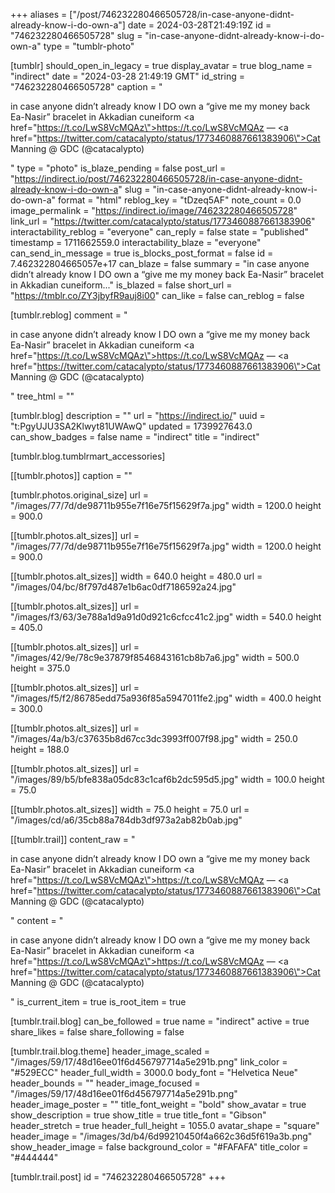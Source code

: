 +++
aliases = ["/post/746232280466505728/in-case-anyone-didnt-already-know-i-do-own-a"]
date = 2024-03-28T21:49:19Z
id = "746232280466505728"
slug = "in-case-anyone-didnt-already-know-i-do-own-a"
type = "tumblr-photo"

[tumblr]
should_open_in_legacy = true
display_avatar = true
blog_name = "indirect"
date = "2024-03-28 21:49:19 GMT"
id_string = "746232280466505728"
caption = "<p>in case anyone didn’t already know I DO own a “give me my money back Ea-Nasir” bracelet in Akkadian cuneiform <a href=\"https://t.co/LwS8VcMQAz\">https://t.co/LwS8VcMQAz</a> — <a href=\"https://twitter.com/catacalypto/status/1773460887661383906\">Cat Manning @ GDC (@catacalypto)</a></p>"
type = "photo"
is_blaze_pending = false
post_url = "https://indirect.io/post/746232280466505728/in-case-anyone-didnt-already-know-i-do-own-a"
slug = "in-case-anyone-didnt-already-know-i-do-own-a"
format = "html"
reblog_key = "tDzeq5AF"
note_count = 0.0
image_permalink = "https://indirect.io/image/746232280466505728"
link_url = "https://twitter.com/catacalypto/status/1773460887661383906"
interactability_reblog = "everyone"
can_reply = false
state = "published"
timestamp = 1711662559.0
interactability_blaze = "everyone"
can_send_in_message = true
is_blocks_post_format = false
id = 7.462322804665057e+17
can_blaze = false
summary = "in case anyone didn’t already know I DO own a “give me my money back Ea-Nasir” bracelet in Akkadian cuneiform..."
is_blazed = false
short_url = "https://tmblr.co/ZY3jbyfR9auj8i00"
can_like = false
can_reblog = false

[tumblr.reblog]
comment = "<p>in case anyone didn’t already know I DO own a “give me my money back Ea-Nasir” bracelet in Akkadian cuneiform <a href=\"https://t.co/LwS8VcMQAz\">https://t.co/LwS8VcMQAz</a> — <a href=\"https://twitter.com/catacalypto/status/1773460887661383906\">Cat Manning @ GDC (@catacalypto)</a></p>"
tree_html = ""

[tumblr.blog]
description = ""
url = "https://indirect.io/"
uuid = "t:PgyUJU3SA2Klwyt81UWAwQ"
updated = 1739927643.0
can_show_badges = false
name = "indirect"
title = "indirect"

[tumblr.blog.tumblrmart_accessories]

[[tumblr.photos]]
caption = ""

[tumblr.photos.original_size]
url = "/images/77/7d/de98711b955e7f16e75f15629f7a.jpg"
width = 1200.0
height = 900.0

[[tumblr.photos.alt_sizes]]
url = "/images/77/7d/de98711b955e7f16e75f15629f7a.jpg"
width = 1200.0
height = 900.0

[[tumblr.photos.alt_sizes]]
width = 640.0
height = 480.0
url = "/images/04/bc/8f797d487e1b6ac0df7186592a24.jpg"

[[tumblr.photos.alt_sizes]]
url = "/images/f3/63/3e788a1d9a91d0d921c6cfcc41c2.jpg"
width = 540.0
height = 405.0

[[tumblr.photos.alt_sizes]]
url = "/images/42/9e/78c9e37879f8546843161cb8b7a6.jpg"
width = 500.0
height = 375.0

[[tumblr.photos.alt_sizes]]
url = "/images/f5/f2/86785edd75a936f85a5947011fe2.jpg"
width = 400.0
height = 300.0

[[tumblr.photos.alt_sizes]]
url = "/images/4a/b3/c37635b8d67cc3dc3993ff007f98.jpg"
width = 250.0
height = 188.0

[[tumblr.photos.alt_sizes]]
url = "/images/89/b5/bfe838a05dc83c1caf6b2dc595d5.jpg"
width = 100.0
height = 75.0

[[tumblr.photos.alt_sizes]]
width = 75.0
height = 75.0
url = "/images/cd/a6/35cb88a784db3df973a2ab82b0ab.jpg"

[[tumblr.trail]]
content_raw = "<p>in case anyone didn’t already know I DO own a “give me my money back Ea-Nasir” bracelet in Akkadian cuneiform <a href=\"https://t.co/LwS8VcMQAz\">https://t.co/LwS8VcMQAz</a> — <a href=\"https://twitter.com/catacalypto/status/1773460887661383906\">Cat Manning @ GDC (@catacalypto)</a></p>"
content = "<p>in case anyone didn&rsquo;t already know I DO own a &ldquo;give me my money back Ea-Nasir&rdquo; bracelet in Akkadian cuneiform <a href=\"https://t.co/LwS8VcMQAz\">https://t.co/LwS8VcMQAz</a> &mdash; <a href=\"https://twitter.com/catacalypto/status/1773460887661383906\">Cat Manning @ GDC (@catacalypto)</a></p>"
is_current_item = true
is_root_item = true

[tumblr.trail.blog]
can_be_followed = true
name = "indirect"
active = true
share_likes = false
share_following = false

[tumblr.trail.blog.theme]
header_image_scaled = "/images/59/17/48d16ee01f6d456797714a5e291b.png"
link_color = "#529ECC"
header_full_width = 3000.0
body_font = "Helvetica Neue"
header_bounds = ""
header_image_focused = "/images/59/17/48d16ee01f6d456797714a5e291b.png"
header_image_poster = ""
title_font_weight = "bold"
show_avatar = true
show_description = true
show_title = true
title_font = "Gibson"
header_stretch = true
header_full_height = 1055.0
avatar_shape = "square"
header_image = "/images/3d/b4/6d99210450f4a662c36d5f619a3b.png"
show_header_image = false
background_color = "#FAFAFA"
title_color = "#444444"

[tumblr.trail.post]
id = "746232280466505728"
+++
